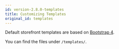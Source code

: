 ```yaml
---
id: version-2.8.0-templates
title: Customizing Templates
original_id: templates
---
```


Default storefront templates are based on [Bootstrap 4](https://getbootstrap.com/docs/versions/).

You can find the files under `/templates/`.